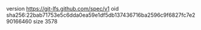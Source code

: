version https://git-lfs.github.com/spec/v1
oid sha256:22bab71753e5c6dda0ea59e1df5db137436716ba2596c9f6827fc7e290166460
size 3578
